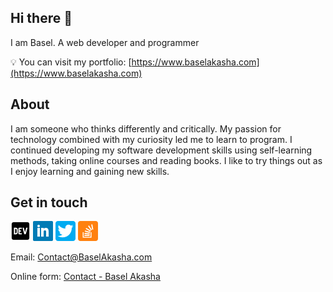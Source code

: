 ## Hi there 👋

I am Basel. A web developer and programmer

💡 You can visit my portfolio: [https://www.baselakasha.com](https://www.baselakasha.com)

## About
I am someone who thinks differently and critically. My passion for technology combined with my curiosity led me to learn to program. I continued developing my software development skills using self-learning methods, taking online courses and reading books. I like to try things out as I enjoy learning and gaining new skills.


## Get in touch 

[![Dev.to](https://github.com/baselakasha/baselakasha/blob/master/assets/Dev-32.png)](https://dev.to/baselakasha)    [![Linked In](https://github.com/baselakasha/baselakasha/blob/master/assets/linkedin-32.webp)](https://www.linkedin.com/in/baselakasha/)    [![Twitter](https://github.com/baselakasha/baselakasha/blob/master/assets/twitter-32.webp)](https://twitter.com/basel_akasha)    [![Stackoverflow](https://github.com/baselakasha/baselakasha/blob/master/assets/stackoverflow-32.png)](https://stackoverflow.com/users/8176912/basel-akasha)


Email: [Contact@BaselAkasha.com](mailto:contact@baselakasha.com)

Online form: [Contact - Basel Akasha](https://www.baselakasha.com/contact)
